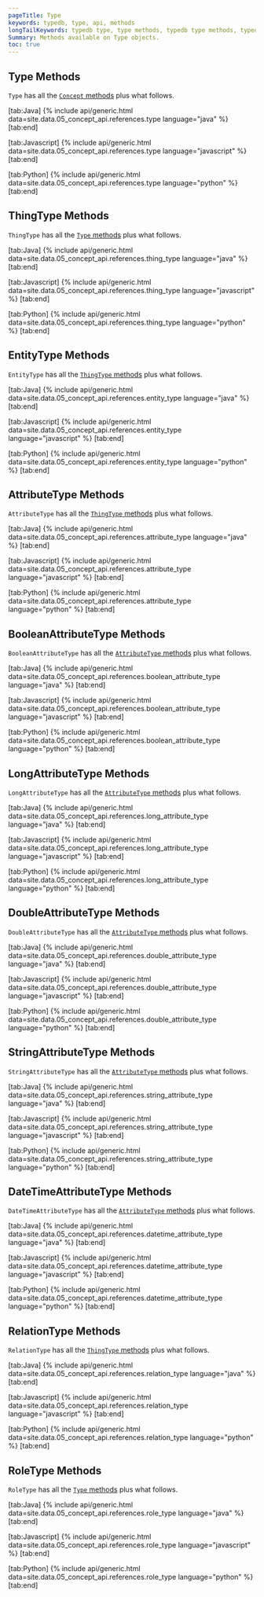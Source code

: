 ```yaml
---
pageTitle: Type
keywords: typedb, type, api, methods
longTailKeywords: typedb type, type methods, typedb type methods, typedb entity type methods, typedb attribute type methods, typedb relation type methods, typedb role methods
Summary: Methods available on Type objects.
toc: true
---
```


## Type Methods
`Type` has all the [`Concept` methods](../05-concept-api/01-concept.md) plus what follows.

<div class="tabs light" data-no-parse>

[tab:Java]
{% include api/generic.html data=site.data.05_concept_api.references.type language="java" %}
[tab:end]

[tab:Javascript]
{% include api/generic.html data=site.data.05_concept_api.references.type language="javascript" %}
[tab:end]

[tab:Python]
{% include api/generic.html data=site.data.05_concept_api.references.type language="python" %}
[tab:end]

</div>

## ThingType Methods
`ThingType` has all the [`Type` methods](#type-methods) plus what follows.

<div class="tabs light" data-no-parse>

[tab:Java]
{% include api/generic.html data=site.data.05_concept_api.references.thing_type language="java" %}
[tab:end]

[tab:Javascript]
{% include api/generic.html data=site.data.05_concept_api.references.thing_type language="javascript" %}
[tab:end]

[tab:Python]
{% include api/generic.html data=site.data.05_concept_api.references.thing_type language="python" %}
[tab:end]

</div>

## EntityType Methods
`EntityType` has all the [`ThingType` methods](#thingtype-methods) plus what follows.

<div class="tabs light" data-no-parse>

[tab:Java]
{% include api/generic.html data=site.data.05_concept_api.references.entity_type language="java" %}
[tab:end]

[tab:Javascript]
{% include api/generic.html data=site.data.05_concept_api.references.entity_type language="javascript" %}
[tab:end]

[tab:Python]
{% include api/generic.html data=site.data.05_concept_api.references.entity_type language="python" %}
[tab:end]

</div>

## AttributeType Methods
`AttributeType` has all the [`ThingType` methods](#thingtype-methods) plus what follows.

<div class="tabs light" data-no-parse>

[tab:Java]
{% include api/generic.html data=site.data.05_concept_api.references.attribute_type language="java" %}
[tab:end]

[tab:Javascript]
{% include api/generic.html data=site.data.05_concept_api.references.attribute_type language="javascript" %}
[tab:end]

[tab:Python]
{% include api/generic.html data=site.data.05_concept_api.references.attribute_type language="python" %}
[tab:end]

</div>

## BooleanAttributeType Methods
`BooleanAttributeType` has all the [`AttributeType` methods](#attributetype-methods) plus what follows.

<div class="tabs light" data-no-parse>

[tab:Java]
{% include api/generic.html data=site.data.05_concept_api.references.boolean_attribute_type language="java" %}
[tab:end]

[tab:Javascript]
{% include api/generic.html data=site.data.05_concept_api.references.boolean_attribute_type language="javascript" %}
[tab:end]

[tab:Python]
{% include api/generic.html data=site.data.05_concept_api.references.boolean_attribute_type language="python" %}
[tab:end]

</div>

## LongAttributeType Methods
`LongAttributeType` has all the [`AttributeType` methods](#attributetype-methods) plus what follows.

<div class="tabs light" data-no-parse>

[tab:Java]
{% include api/generic.html data=site.data.05_concept_api.references.long_attribute_type language="java" %}
[tab:end]

[tab:Javascript]
{% include api/generic.html data=site.data.05_concept_api.references.long_attribute_type language="javascript" %}
[tab:end]

[tab:Python]
{% include api/generic.html data=site.data.05_concept_api.references.long_attribute_type language="python" %}
[tab:end]

</div>

## DoubleAttributeType Methods
`DoubleAttributeType` has all the [`AttributeType` methods](#attributetype-methods) plus what follows.

<div class="tabs light" data-no-parse>

[tab:Java]
{% include api/generic.html data=site.data.05_concept_api.references.double_attribute_type language="java" %}
[tab:end]

[tab:Javascript]
{% include api/generic.html data=site.data.05_concept_api.references.double_attribute_type language="javascript" %}
[tab:end]

[tab:Python]
{% include api/generic.html data=site.data.05_concept_api.references.double_attribute_type language="python" %}
[tab:end]

</div>

## StringAttributeType Methods
`StringAttributeType` has all the [`AttributeType` methods](#attributetype-methods) plus what follows.

<div class="tabs light" data-no-parse>

[tab:Java]
{% include api/generic.html data=site.data.05_concept_api.references.string_attribute_type language="java" %}
[tab:end]

[tab:Javascript]
{% include api/generic.html data=site.data.05_concept_api.references.string_attribute_type language="javascript" %}
[tab:end]

[tab:Python]
{% include api/generic.html data=site.data.05_concept_api.references.string_attribute_type language="python" %}
[tab:end]

</div>

## DateTimeAttributeType Methods
`DateTimeAttributeType` has all the [`AttributeType` methods](#attributetype-methods) plus what follows.

<div class="tabs light" data-no-parse>

[tab:Java]
{% include api/generic.html data=site.data.05_concept_api.references.datetime_attribute_type language="java" %}
[tab:end]

[tab:Javascript]
{% include api/generic.html data=site.data.05_concept_api.references.datetime_attribute_type language="javascript" %}
[tab:end]

[tab:Python]
{% include api/generic.html data=site.data.05_concept_api.references.datetime_attribute_type language="python" %}
[tab:end]

</div>

## RelationType Methods
`RelationType` has all the [`ThingType` methods](#thingtype-methods) plus what follows.

<div class="tabs light" data-no-parse>

[tab:Java]
{% include api/generic.html data=site.data.05_concept_api.references.relation_type language="java" %}
[tab:end]

[tab:Javascript]
{% include api/generic.html data=site.data.05_concept_api.references.relation_type language="javascript" %}
[tab:end]

[tab:Python]
{% include api/generic.html data=site.data.05_concept_api.references.relation_type language="python" %}
[tab:end]

</div>

## RoleType Methods
`RoleType` has all the [`Type` methods](#type-methods) plus what follows.

<div class="tabs light" data-no-parse>

[tab:Java]
{% include api/generic.html data=site.data.05_concept_api.references.role_type language="java" %}
[tab:end]

[tab:Javascript]
{% include api/generic.html data=site.data.05_concept_api.references.role_type language="javascript" %}
[tab:end]

[tab:Python]
{% include api/generic.html data=site.data.05_concept_api.references.role_type language="python" %}
[tab:end]

</div>
